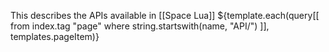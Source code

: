 This describes the APIs available in [[Space Lua]]
${template.each(query[[
  from index.tag "page"  where string.startswith(name, "API/")
]], templates.pageItem)}